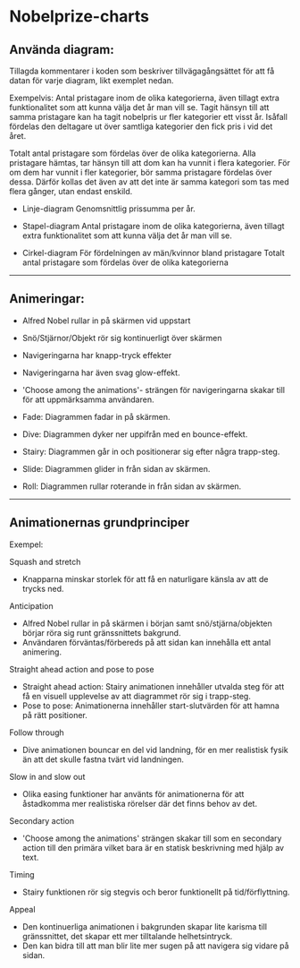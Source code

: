 # Nobelprize-charts

## Använda diagram:

Tillagda kommentarer i koden som beskriver tillvägagångsättet för att få datan för varje diagram, likt exemplet nedan.

Exempelvis: 
Antal pristagare inom de olika kategorierna, även tillagt extra funktionalitet som att kunna välja det år man vill se.
Tagit hänsyn till att samma pristagare kan ha tagit nobelpris ur fler kategorier ett visst år.
Isåfall fördelas den deltagare ut över samtliga kategorier den fick pris i vid det året.

Totalt antal pristagare som fördelas över de olika kategorierna.
Alla pristagare hämtas, tar hänsyn till att dom kan ha vunnit i flera kategorier.
För om dem har vunnit i fler kategorier, bör samma pristagare fördelas över dessa.
Därför kollas det även av att det inte är samma kategori som tas med flera gånger, utan endast enskild.


* Linje-diagram
Genomsnittlig prissumma per år.

* Stapel-diagram
Antal pristagare inom de olika kategorierna, även tillagt extra funktionalitet som att kunna välja det år man vill se.

* Cirkel-diagram
För fördelningen av män/kvinnor bland pristagare
Totalt antal pristagare som fördelas över de olika kategorierna

-----------------------------------------------------------------------------------------------------------------------------

## Animeringar:

* Alfred Nobel rullar in på skärmen vid uppstart

* Snö/Stjärnor/Objekt rör sig kontinuerligt över skärmen

* Navigeringarna har knapp-tryck effekter

* Navigeringarna har även svag glow-effekt.

* 'Choose among the animations'- strängen för navigeringarna skakar till för att uppmärksamma användaren.

* Fade: Diagrammen fadar in på skärmen.

* Dive: Diagrammen dyker ner uppifrån med en bounce-effekt.

* Stairy: Diagrammen går in och positionerar sig efter några trapp-steg.

* Slide: Diagrammen glider in från sidan av skärmen.

* Roll: Diagrammen rullar roterande in från sidan av skärmen.

--------------------------------------------------------------------------------------------------------------------------------

## Animationernas grundprinciper

Exempel:

Squash and stretch
- Knapparna minskar storlek för att få en naturligare känsla av att de trycks ned.

Anticipation
- Alfred Nobel rullar in på skärmen i början samt snö/stjärna/objekten börjar röra sig runt gränssnittets bakgrund.
- Användaren förväntas/förbereds på att sidan kan innehålla ett antal animering.

Straight ahead action and pose to pose
- Straight ahead action: Stairy animationen innehåller utvalda steg för att få en visuell upplevelse av att diagrammet rör sig i trapp-steg.
- Pose to pose: Animationerna innehåller start-slutvärden för att hamna på rätt positioner.

Follow through
- Dive animationen bouncar en del vid landning, för en mer realistisk fysik än att det skulle fastna tvärt vid landningen.

Slow in and slow out
- Olika easing funktioner har använts för animationerna för att åstadkomma mer realistiska rörelser där det finns behov av det.

Secondary action
- 'Choose among the animations' strängen skakar till som en secondary action till den primära vilket bara är en statisk beskrivning med hjälp av text.

Timing
- Stairy funktionen rör sig stegvis och beror funktionellt på tid/förflyttning.

Appeal
- Den kontinuerliga animationen i bakgrunden skapar lite karisma till gränssnittet, det skapar ett mer tilltalande helhetsintryck.
- Den kan bidra till att man blir lite mer sugen på att navigera sig vidare på sidan.


